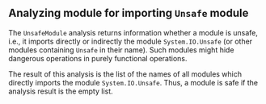 Analyzing module for importing `Unsafe` module
----------------------------------------------

The `UnsafeModule` analysis returns information whether a module is unsafe,
i.e., it imports directly or indirectly the module `System.IO.Unsafe`
(or other modules containing `Unsafe` in their name).
Such modules might hide dangerous operations in
purely functional operations.

The result of this analysis is the list of the names of all modules
which directly imports the module `System.IO.Unsafe`.
Thus, a module is safe if the analysis result is the empty list.
